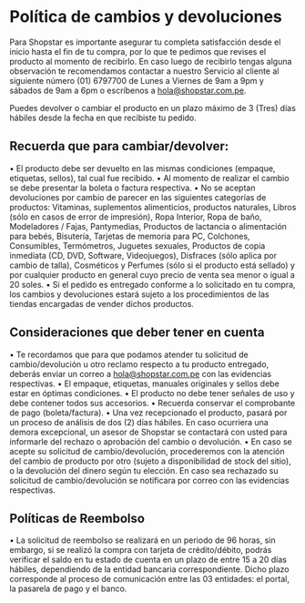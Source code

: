 # Política de cambios y devoluciones

Para Shopstar es importante asegurar tu completa satisfacción desde el inicio hasta el fin de tu compra, por lo que te pedimos que revises el producto al momento de recibirlo. En caso luego de recibirlo tengas alguna observación te recomendamos contactar a nuestro Servicio al cliente al siguiente número (01) 6797700 de Lunes a Viernes de 9am a 9pm y sábados de 9am a 6pm o escríbenos a hola@shopstar.com.pe.

Puedes devolver o cambiar el producto en un plazo máximo de 3 (Tres) días hábiles desde la fecha en que recibiste tu pedido.

## Recuerda que para cambiar/devolver:

• El producto debe ser devuelto en las mismas condiciones (empaque, etiquetas, sellos), tal cual fue recibido.
• Al momento de realizar el cambio se debe presentar la boleta o factura respectiva.
• No se aceptan devoluciones por cambio de parecer en las siguientes categorías de productos: Vitaminas, suplementos alimenticios, productos naturales, Libros (sólo en casos de error de impresión), Ropa Interior, Ropa de baño, Modeladores / Fajas, Pantymedias, Productos de lactancia o alimentación para bebés, Bisutería, Tarjetas de memoria para PC, Colchones, Consumibles, Termómetros, Juguetes sexuales, Productos de copia inmediata (CD, DVD, Software, Videojuegos), Disfraces (sólo aplica por cambio de talla), Cosméticos y Perfumes (sólo si el producto está sellado) y por cualquier producto en general cuyo precio de venta sea menor o igual a 20 soles.
• Si el pedido es entregado conforme a lo solicitado en tu compra, los cambios y devoluciones estará sujeto a los procedimientos de las tiendas encargadas de vender dichos productos.

## Consideraciones que deber tener en cuenta

• Te recordamos que para que podamos atender tu solicitud de cambio/devolución u otro reclamo respecto a tu producto entregado, deberás enviar un correo a hola@shopstar.com.pe con las evidencias respectivas.
• El empaque, etiquetas, manuales originales y sellos debe estar en óptimas condiciones.
• El producto no debe tener señales de uso y debe contener todos sus accesorios.
• Recuerda conservar el comprobante de pago (boleta/factura).
• Una vez recepcionado el producto, pasará por un proceso de análisis de dos (2) días hábiles. En caso ocurriera una demora excepcional, un asesor de Shopstar se contactará con usted para informarle del rechazo o aprobación del cambio o devolución.
• En caso se acepte su solicitud de cambio/devolución, procederemos con la atención del cambio de producto por otro (sujeto a disponibilidad de stock del sitio), o la devolución del dinero según tu elección. En caso sea rechazado su solicitud de cambio/devolución se notificara por correo con las evidencias respectivas.

## Políticas de Reembolso

• La solicitud de reembolso se realizará en un periodo de 96 horas, sin embargo, si se realizó la compra con tarjeta de crédito/débito, podrás verificar el saldo en tu estado de cuenta en un plazo de entre 15 a 20 días hábiles, dependiendo de la entidad bancaria correspondiente. Dicho plazo corresponde al proceso de comunicación entre las 03 entidades: el portal, la pasarela de pago y el banco.